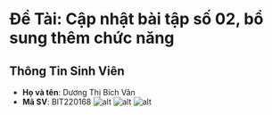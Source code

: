 # Đề Tài: Cập nhật bài tập số 02, bổ sung thêm chức năng

## Thông Tin Sinh Viên
- **Họ và tên**: Dương Thị Bích Vân
- **Mã SV**: BIT220168
![alt](BT2.png)
![alt](BT3.1.png)
![alt](BT3.2.png)
